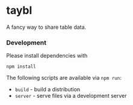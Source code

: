 # taybl

A fancy way to share table data.

### Development

Please install dependencies with

```
npm install
```

The following scripts are available via `npm run`:

* `build` - build a distribution
* `server` - serve files via a development server
